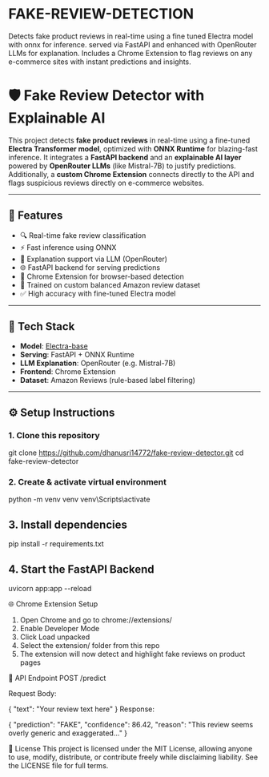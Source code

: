 # FAKE-REVIEW-DETECTION
Detects fake product reviews in real-time using a fine tuned Electra model with onnx for inference. served via FastAPI and enhanced with OpenRouter LLMs for explanation. Includes a Chrome Extension to flag reviews on any e-commerce sites with instant predictions and insights.
# 🛡️ Fake Review Detector with Explainable AI

This project detects **fake product reviews** in real-time using a fine-tuned **Electra Transformer model**, optimized with **ONNX Runtime** for blazing-fast inference. It integrates a **FastAPI backend** and an **explainable AI layer** powered by **OpenRouter LLMs** (like Mistral-7B) to justify predictions.  
Additionally, a **custom Chrome Extension** connects directly to the API and flags suspicious reviews directly on e-commerce websites.

---

## 🚀 Features

- 🔍 Real-time fake review classification  
- ⚡ Fast inference using ONNX  
- 🧠 Explanation support via LLM (OpenRouter)  
- 🌐 FastAPI backend for serving predictions  
- 🧩 Chrome Extension for browser-based detection  
- 🧪 Trained on custom balanced Amazon review dataset  
- ✅ High accuracy with fine-tuned Electra model  

---

## 🧰 Tech Stack

- **Model**: [Electra-base](https://huggingface.co/google/electra-base-discriminator)  
- **Serving**: FastAPI + ONNX Runtime  
- **LLM Explanation**: OpenRouter (e.g. Mistral-7B)  
- **Frontend**: Chrome Extension  
- **Dataset**: Amazon Reviews (rule-based label filtering)  

---

## ⚙️ Setup Instructions

### 1. Clone this repository


git clone https://github.com/dhanusri14772/fake-review-detector.git
cd fake-review-detector

### 2. Create & activate virtual environment
python -m venv venv
venv\Scripts\activate

## 3. Install dependencies
pip install -r requirements.txt

## 4. Start the FastAPI Backend
uvicorn app:app --reload


🌐 Chrome Extension Setup
1. Open Chrome and go to chrome://extensions/
2. Enable Developer Mode
3. Click Load unpacked
4. Select the extension/ folder from this repo
5. The extension will now detect and highlight fake reviews on product pages


🧪 API Endpoint
POST /predict

Request Body:

{
  "text": "Your review text here"
}
Response:

{
  "prediction": "FAKE",
  "confidence": 86.42,
  "reason": "This review seems overly generic and exaggerated..."
}

📄 License
This project is licensed under the MIT License, allowing anyone to use, modify, distribute, or contribute freely while disclaiming liability. See the LICENSE file for full terms.


